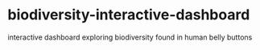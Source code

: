 # biodiversity-interactive-dashboard
interactive dashboard exploring biodiversity found in human belly buttons
